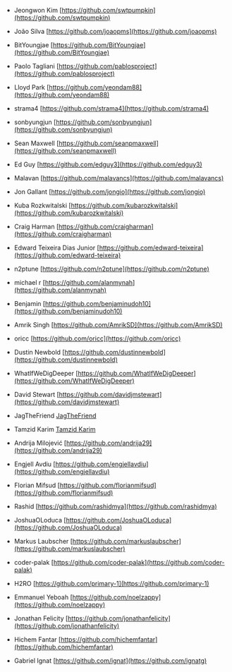 - Jeongwon Kim [https://github.com/swtpumpkin](https://github.com/swtpumpkin)

- João Silva [https://github.com/joaopms](https://github.com/joaopms)

- BitYoungjae [https://github.com/BitYoungjae](https://github.com/BitYoungjae)

- Paolo Tagliani [https://github.com/pablosproject](https://github.com/pablosproject)

- Lloyd Park [https://github.com/yeondam88](https://github.com/yeondam88)

- strama4 [https://github.com/strama4](https://github.com/strama4)

- sonbyungjun [https://github.com/sonbyungjun](https://github.com/sonbyungjun)

- Sean Maxwell [https://github.com/seanpmaxwell](https://github.com/seanpmaxwell)

- Ed Guy [https://github.com/edguy3](https://github.com/edguy3)

- Malavan [https://github.com/malavancs](https://github.com/malavancs)

- Jon Gallant [https://github.com/jongio](https://github.com/jongio)

- Kuba Rozkwitalski [https://github.com/kubarozkwitalski](https://github.com/kubarozkwitalski)

- Craig Harman [https://github.com/craigharman](https://github.com/craigharman)

- Edward Teixeira Dias Junior [https://github.com/edward-teixeira](https://github.com/edward-teixeira)

- n2ptune [https://github.com/n2ptune](https://github.com/n2ptune)

- michael r [https://github.com/alanmynah](https://github.com/alanmynah)

- Benjamin [https://github.com/benjaminudoh10](https://github.com/benjaminudoh10)

- Amrik Singh [https://github.com/AmrikSD](https://github.com/AmrikSD)

- oricc [https://github.com/oricc](https://github.com/oricc)

- Dustin Newbold [https://github.com/dustinnewbold](https://github.com/dustinnewbold)

- WhatIfWeDigDeeper [https://github.com/WhatIfWeDigDeeper](https://github.com/WhatIfWeDigDeeper)

- David Stewart [https://github.com/davidjmstewart](https://github.com/davidjmstewart)

- JagTheFriend [JagTheFriend](https://github.com/JagTheFriend)

- Tamzid Karim [Tamzid Karim](https://github.com/tamzidkarim)

- Andrija Milojević [https://github.com/andrija29](https://github.com/andrija29)

- Engjell Avdiu [https://github.com/engjellavdiu](https://github.com/engjellavdiu)

- Florian Mifsud [https://github.com/florianmifsud](https://github.com/florianmifsud)

- Rashid [https://github.com/rashidmya](https://github.com/rashidmya)

- JoshuaOLoduca [https://github.com/JoshuaOLoduca](https://github.com/JoshuaOLoduca)

- Markus Laubscher [https://github.com/markuslaubscher](https://github.com/markuslaubscher)

- coder-palak [https://github.com/coder-palak](https://github.com/coder-palak)

- H2RO [https://github.com/primary-1](https://github.com/primary-1)

- Emmanuel Yeboah [https://github.com/noelzappy](https://github.com/noelzappy)

- Jonathan Felicity [https://github.com/jonathanfelicity](https://github.com/jonathanfelicity)

- Hichem Fantar [https://github.com/hichemfantar](https://github.com/hichemfantar)

- Gabriel Ignat [https://github.com/ignat](https://github.com/ignatg)
